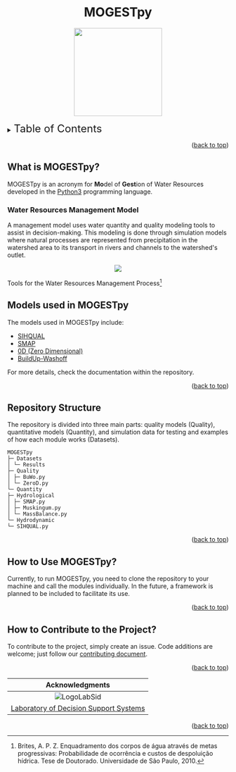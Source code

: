 <div id="top"></div>

<div align=center>
<!-- https://user-images.githubusercontent.com/58784697/200683473-b94e7a80-6f62-405d-8ba9-06ac5620044e.svg -->

# MOGESTpy

<p>
  <img src="https://user-images.githubusercontent.com/58784697/210153011-0ccac06f-5ff8-4c80-a2ad-d03528e71e3e.svg"
  width = 200/>
</p>
</div>

<details>
<Summary><font size="5">Table of Contents</font></Summary>

- [MOGESTpy](#mogestpy)
  - [What is MOGESTpy?](#what-is-mogestpy)
    - [Water Resources Management Model](#water-resources-management-model)
  - [Models used in MOGESTpy](#models-used-in-mogestpy)
  - [Repository Structure](#repository-structure)
  - [How to Use MOGESTpy?](#how-to-use-mogestpy)
  - [How to Contribute to the Project?](#how-to-contribute-to-the-project)

</details>

<p align="right">(<a href="#top">back to top</a>)</p>

## What is MOGESTpy?

MOGESTpy is an acronym for **Mo**del of **Gest**ion of Water Resources developed in the [Python3](https://www.python.org/) programming language.

### Water Resources Management Model

A management model uses water quantity and quality modeling tools to assist in decision-making. This modeling is done through simulation models where natural processes are represented from precipitation in the watershed area to its transport in rivers and channels to the watershed's outlet.

<!-- Thesis Figure BRITES -->

<p align="center">
  <img src="https://user-images.githubusercontent.com/58784697/199972694-102a218c-bf48-4db4-b0ab-e96ff2609ebd.svg" />
</p>

Tools for the Water Resources Management Process[^Brites,2010]

## Models used in MOGESTpy

The models used in MOGESTpy include:

- [SIHQUAL](Quantity/Hydrodynamic/)
- [SMAP](Quantity/Hydrological)
- [0D (Zero Dimensional)](Quality/)
- [BuildUp-Washoff](Quality/)

For more details, check the documentation within the repository.

<p align="right">(<a href="#top">back to top</a>)</p>

## Repository Structure

The repository is divided into three main parts: quality models (Quality), quantitative models (Quantity), and simulation data for testing and examples of how each module works (Datasets).

```
MOGESTpy
├─ Datasets
│ └─ Results
├─ Quality
│ ├─ BuWo.py
│ └─ ZeroD.py
└─ Quantity
├─ Hydrological
│ ├─ SMAP.py
│ ├─ Muskingum.py
│ └─ MassBalance.py
└─ Hydrodynamic
└─ SIHQUAL.py
```

<p align="right">(<a href="#top">back to top</a>)</p>

## How to Use MOGESTpy?

Currently, to run MOGESTpy, you need to clone the repository to your machine and call the modules individually. In the future, a framework is planned to be included to facilitate its use.

<p align="right">(<a href="#top">back to top</a>)</p>

## How to Contribute to the Project?

To contribute to the project, simply create an issue. Code additions are welcome; just follow our [contributing document](CONTRIBUTING.md).

<p align="right">(<a href="#top">back to top</a>)</p>

<div align=center>

|Acknowledgments|
|:---:|
|![LogoLabSid](https://user-images.githubusercontent.com/58784697/200078179-ea05ba48-2b67-4f30-bea0-78e1c1507ae1.svg)|
|[Laboratory of Decision Support Systems](https://sites.usp.br/labsid)|

</div>

<p align="right">(<a href="#top">back to top</a>)</p>


[^Brites,2010]: Brites, A. P. Z. Enquadramento dos corpos de água através de metas progressivas: Probabilidade de ocorrência e custos de despoluição hídrica. Tese de Doutorado. Universidade de São Paulo, 2010.
